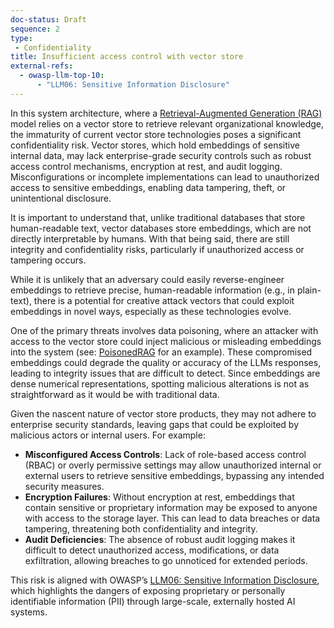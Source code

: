 ```yaml
---
doc-status: Draft
sequence: 2
type:
 - Confidentiality
title: Insufficient access control with vector store
external-refs:
  - owasp-llm-top-10:
      - "LLM06: Sensitive Information Disclosure"
---
```


In this system architecture, where a [Retrieval-Augmented Generation (RAG)](https://cloud.google.com/use-cases/retrieval-augmented-generation) model relies on a vector store to retrieve relevant organizational knowledge, the immaturity of current vector store technologies poses a significant confidentiality risk. Vector stores, which hold embeddings of sensitive internal data, may lack enterprise-grade security controls such as robust access control mechanisms, encryption at rest, and audit logging. Misconfigurations or incomplete implementations can lead to unauthorized access to sensitive embeddings, enabling data tampering, theft, or unintentional disclosure. 

It is important to understand that, unlike traditional databases that store human-readable text, vector databases store embeddings, which are not directly interpretable by humans. With that being said, there are still integrity and confidentiality risks, particularly if unauthorized access or tampering occurs.

While it is unlikely that an adversary could easily reverse-engineer embeddings to retrieve precise, human-readable information (e.g., in plain-text), there is a potential for creative attack vectors that could exploit embeddings in novel ways, especially as these technologies evolve.

One of the primary threats involves data poisoning, where an attacker with access to the vector store could inject malicious or misleading embeddings into the system (see: [PoisonedRAG](https://arxiv.org/html/2402.07867v1) for an example). These compromised embeddings could degrade the quality or accuracy of the LLMs responses, leading to integrity issues that are difficult to detect. Since embeddings are dense numerical representations, spotting malicious alterations is not as straightforward as it would be with traditional data.

Given the nascent nature of vector store products, they may not adhere to enterprise security standards, leaving gaps that could be exploited by malicious actors or internal users. For example:

- **Misconfigured Access Controls**: Lack of role-based access control (RBAC) or overly permissive settings may allow unauthorized internal or external users to retrieve sensitive embeddings, bypassing any intended security measures.
- **Encryption Failures**: Without encryption at rest, embeddings that contain sensitive or proprietary information may be exposed to anyone with access to the storage layer. This can lead to data breaches or data tampering, threatening both confidentiality and integrity.
- **Audit Deficiencies**: The absence of robust audit logging makes it difficult to detect unauthorized access, modifications, or data exfiltration, allowing breaches to go unnoticed for extended periods.

This risk is aligned with OWASP’s [LLM06: Sensitive Information Disclosure](https://genai.owasp.org/llmrisk/llm06-sensitive-information-disclosure/), which highlights the dangers of exposing proprietary or personally identifiable information (PII) through large-scale, externally hosted AI systems.
